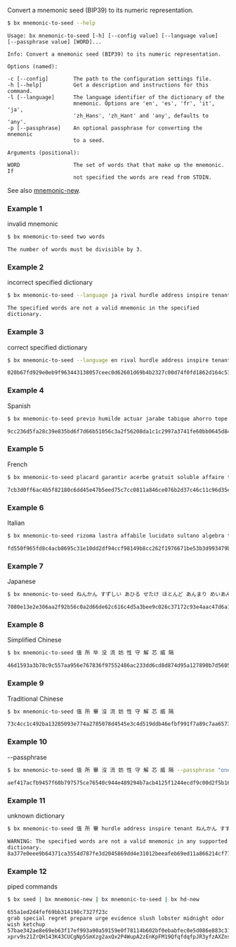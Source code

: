 Convert a mnemonic seed (BIP39) to its numeric representation.
```sh
$ bx mnemonic-to-seed --help
```
```
Usage: bx mnemonic-to-seed [-h] [--config value] [--language value]
[--passphrase value] [WORD]...

Info: Convert a mnemonic seed (BIP39) to its numeric representation.

Options (named):

-c [--config]        The path to the configuration settings file.
-h [--help]          Get a description and instructions for this command.
-l [--language]      The language identifier of the dictionary of the
                     mnemonic. Options are 'en', 'es', 'fr', 'it', 'ja',
                     'zh_Hans', 'zh_Hant' and 'any', defaults to 'any'.
-p [--passphrase]    An optional passphrase for converting the mnemonic
                     to a seed.

Arguments (positional):

WORD                 The set of words that that make up the mnemonic. If
                     not specified the words are read from STDIN.
```
See also [mnemonic-new](bx-mnemonic-new).
### Example 1
invalid mnemonic
```sh
$ bx mnemonic-to-seed two words
```
```
The number of words must be divisible by 3.
```
### Example 2
incorrect specified dictionary
```sh
$ bx mnemonic-to-seed --language ja rival hurdle address inspire tenant almost turkey safe asset step lab boy
```
```
The specified words are not a valid mnemonic in the specified dictionary.
`````
### Example 3
correct specified dictionary
```sh
$ bx mnemonic-to-seed --language en rival hurdle address inspire tenant almost turkey safe asset step lab boy
```
```
020b67fd929e0eb9f963443138057ceec0d62601d69b4b2327c00d74f0fd1862d164c53d49227d9dadedbbec305236bc2149d9a5267aa7c5aa004235c3c66c29
```
### Example 4
Spanish
```sh
$ bx mnemonic-to-seed previo humilde actuar jarabe tabique ahorro tope pulpo anís señal lavar bahía
```
```
9cc236d5fa28c39e835bd6f7d66b51056c3a2f56208da1c1c2997a3741fe60bb0645d849ecacff0a29f2e26977ae42b12b97a5a3a8cc78d7113b536ff069352e
```
### Example 5
French
```sh
$ bx mnemonic-to-seed placard garantir acerbe gratuit soluble affaire théorie ponctuel anguleux salon horrible bateau
```
```
7cb3d0ff6ac4b5f82180c6dd45e47b5eed75c7cc0811a846ce076b2d37c46c11c96d35e324aee72b3d496be90958a217b445095b7e805bc5327a37f4b133a493
```
### Example 6
Italian
```sh
$ bx mnemonic-to-seed rizoma lastra affabile lucidato sultano algebra tramonto rupe annuncio sonda mega bavosa
```
```
fd550f965fd8c4acb8695c31e10dd2df94ccf98149b8cc262f1976671be53b3d993479b237e46ab6fb63337cc11a0e87496e08a6914ba8476dddd1f73efeb548
```
### Example 7
Japanese
```sh
$ bx mnemonic-to-seed ねんかん すずしい あひる せたけ ほとんど あんまり めいあん のべる いなか ふとる ぜんりゃく えいせい
```
```
7080e13e2e306aa2f92b56c0a2d66de62c616c4d5a3bee9c026c37172c93e4aac47d6a16c9ddc28132f5a037862c0cfc747e6f272f55016ddbf8b8206d331237
```
### Example 8
Simplified Chinese
```sh
$ bx mnemonic-to-seed 值 所 毕 没 流 妨 性 守 解 芯 威 隔
```
```
46d1593a3b78c9c557aa956e767836f97552486ac233dd6cd8d874d95a127890b7d560509bdba0468227f41e42c730b36c38fd3428cdecf841b64ecd17dc48d6
```
### Example 9
Traditional Chinese
```sh
$ bx mnemonic-to-seed 值 所 畢 沒 流 妨 性 守 解 芯 威 隔
```
```
73c4cc1c492ba13285093e774a2785078d4545e3c4d519ddb46efbf991f7a89c7aa65739eb5b91df8f92838530f544ed0eede0fda06f6f1876ce5be403bed3b1
```
### Example 10
--passphrase
```sh
$ bx mnemonic-to-seed 值 所 畢 沒 流 妨 性 守 解 芯 威 隔 --passphrase "one point twenty-one gigawats"
```
```
aef417acfb9457f60b797575ce76540c944e489294b7acb4125f1244ecdf9c00d2f5b160a5c26e786739cd35ec1448eb5d870640d36feb63d3570793b627472d
```
### Example 11
unknown dictionary
```sh
$ bx mnemonic-to-seed 值 所 畢 hurdle address inspire tenant ねんかん すずしい pulpo anís señal
```
```
WARNING: The specified words are not a valid mnemonic in any supported dictionary.
8a377e0eee9b64371ca3554d787fe3d2045869dd4e31012beeafeb69ed11a866214cf776213f06b8398bc1567ce3294fb8eac7942da21c1f84eae8729a20ef23
```
### Example 12
piped commands
```sh
$ bx seed | bx mnemonic-new | bx mnemonic-to-seed | bx hd-new
```
```
655a1ed2d4fef69bb314198c7327f23c
grab special regret prepare urge evidence slush lobster midnight odor wish ketchup
57bae342ae8e69eb63f17ef993a90a59159e0f78114b602bf0ebabfec0e5d086e883c31975bf03f8a47a32853452623094d1303fd0549745db457145e5756582
xprv9s21ZrQH143K43CUCgNp5SmXzg2axQx2P4WupA2zEnKpFM19QfqfdqfpJR3yfzAXZnsHeUaQhWQMwyuqL8DbdeLeCbdMoKNn6pCY4RUn2pK
```